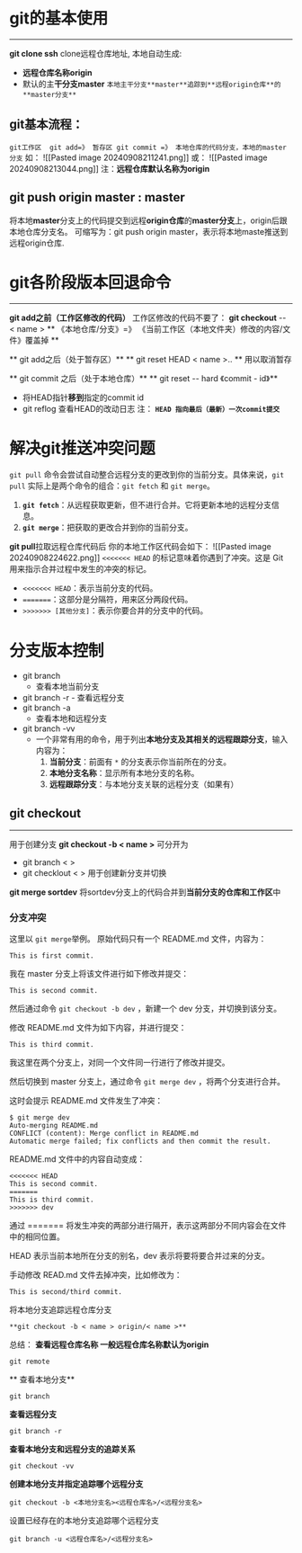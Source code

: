 # git的基本使用
****
**git clone ssh** clone远程仓库地址,
本地自动生成:
- **远程仓库名称origin**
- 默认的主**干分支master**
`本地主干分支**master**追踪到**远程origin仓库**的**master分支**`
## **git基本流程：**
`git工作区  git add=》 暂存区 git commit =》 本地仓库的代码分支，本地的master分支`
如：
![[Pasted image 20240908211241.png]]
或：
![[Pasted image 20240908213044.png]]
注：**远程仓库默认名称为origin**
## **git push origin master : master**
将本地**master**分支上的代码提交到远程**origin仓库**的**master分支**上，origin后跟本地仓库分支名。
可缩写为：git push origin master，表示将本地maste推送到远程origin仓库.

# git各阶段版本回退命令
****
 **git add之前（工作区修改的代码）**
工作区修改的代码不要了：
**git checkout** -- < name >
** 《本地仓库/分支》=》 《当前工作区（本地文件夹）修改的内容/文件》覆盖掉  **

** git add之后（处于暂存区）**
** git reset HEAD < name >.. ** 用以取消暂存

** git commit 之后（处于本地仓库）**
** git reset -- hard 《commit - id》**
- 将HEAD指针**移到**指定的commit  id
- git reflog 查看HEAD的改动日志
注： **`HEAD 指向最后（最新）一次commit提交`**

# 解决git推送冲突问题
`git pull` 命令会尝试自动整合远程分支的更改到你的当前分支。具体来说，`git pull` 实际上是两个命令的组合：`git fetch` 和 `git merge`。
1. **`git fetch`**：从远程获取更新，但不进行合并。它将更新本地的远程分支信息。
2. **`git merge`**：把获取的更改合并到你的当前分支。

**git pull**拉取远程仓库代码后
你的本地工作区代码会如下：
![[Pasted image 20240908224622.png]]
`<<<<<<< HEAD` 的标记意味着你遇到了冲突。这是 Git 用来指示合并过程中发生的冲突的标记。
- `<<<<<<< HEAD`：表示当前分支的代码。
- `=======`：这部分是分隔符，用来区分两段代码。
- `>>>>>>> [其他分支]`：表示你要合并的分支中的代码。
# 分支版本控制
- git branch
	- 查看本地当前分支
- git branch -r 
	  -  查看远程分支
- git branch -a
	- 查看本地和远程分支
- git branch -vv
	-  一个非常有用的命令，用于列出**本地分支及其相关的远程跟踪分支**，输入内容为：
		1. **当前分支**：前面有 `*` 的分支表示你当前所在的分支。
		2. **本地分支名称**：显示所有本地分支的名称。
		3. **远程跟踪分支**：与本地分支关联的远程分支（如果有）

## git checkout
****
用于创建分支
**git checkout -b  < name >**
可分开为
- git branch <  >
- git checklout <  >
用于创建新分支并切换

**git merge sortdev**
将sortdev分支上的代码合并到**当前分支的仓库和工作区**中

### 分支冲突
这里以 `git merge`举例。
原始代码只有一个 README.md 文件，内容为：

```text
This is first commit.
```

我在 master 分支上将该文件进行如下修改并提交：

```text
This is second commit.
```

然后通过命令 `git checkout -b dev` ，新建一个 dev 分支，并切换到该分支。

修改 README.md 文件为如下内容，并进行提交：

```text
This is third commit.
```

我这里在两个分支上，对同一个文件同一行进行了修改并提交。

然后切换到 master 分支上，通过命令 `git merge dev` ，将两个分支进行合并。

这时会提示 README.md 文件发生了冲突：

```text
$ git merge dev
Auto-merging README.md
CONFLICT (content): Merge conflict in README.md
Automatic merge failed; fix conflicts and then commit the result.
```

README.md 文件中的内容自动变成：

```text
<<<<<<< HEAD
This is second commit.
=======
This is third commit.
>>>>>>> dev
```

通过 ======= 将发生冲突的两部分进行隔开，表示这两部分不同内容会在文件中的相同位置。

HEAD 表示当前本地所在分支的别名，dev 表示将要将要合并过来的分支。

手动修改 READ.md 文件去掉冲突，比如修改为：

```text
This is second/third commit.
```
 
 将本地分支追踪远程仓库分支
 ```test
**git checkout -b < name > origin/< name >**
```

总结：
**查看远程仓库名称  一般远程仓库名称默认为origin**
```test
git remote
```

** 查看本地分支**
```test
git branch
```

**查看远程分支**
```test
git branch -r
```

**查看本地分支和远程分支的追踪关系**
```test
git checkout -vv
```

**创建本地分支并指定追踪哪个远程分支**
```test
git checkout -b <本地分支名><远程仓库名>/<远程分支名>
```

设置已经存在的本地分支追踪哪个远程分支
```test
git branch -u <远程仓库名>/<远程分支名>
```